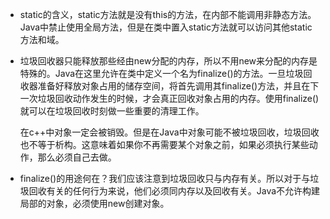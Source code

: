 * static的含义，static方法就是没有this的方法，在内部不能调用非静态方法。Java中禁止使用全局方法，但是在类中置入static方法就可以访问其他static方法和域。

* 垃圾回收器只能释放那些经由new分配的内存，所以不用new来分配的内存是特殊的。Java在这里允许在类中定义一个名为finalize()的方法。一旦垃圾回收器准备好释放对象占用的储存空间，将首先调用其finalize()方法，并且在下一次垃圾回收动作发生的时候，才会真正回收对象占用的内存。使用finalize()就可以在垃圾回收时刻做一些重要的清理工作。

  在c++中对象一定会被销毁。但是在Java中对象可能不被垃圾回收，垃圾回收也不等于析构。这意味着如果你不再需要某个对象之前，如果必须执行某些动作，那么必须自己去做。



* finalize()的用途何在？我们应该注意到垃圾回收只与内存有关。所以对于与垃圾回收有关的任何行为来说，他们必须同内存以及回收有关。Java不允许构建局部的对象，必须使用new创建对象。